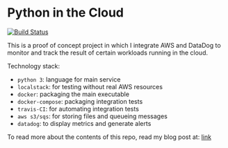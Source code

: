 # Python in the Cloud

[![Build Status](https://travis-ci.org/florianakos/python-testing.svg?branch=master)](https://travis-ci.org/florianakos/python-testing)

This is a proof of concept project in which I integrate AWS and DataDog to monitor and track the result of certain workloads running in the cloud.

Technology stack:

* `python 3`: language for main service
* `localstack`: for testing without real AWS resources
* `docker`: packaging the main executable
* `docker-compose`: packaging integration tests
* `travis-CI`: for automating integration tests
* `aws s3/sqs`: for storing files and queueing messages
* `datadog`: to display metrics and generate alerts

To read more about the contents of this repo, read my blog post at: [link](https://flrnks.netlify.com/post/python-aws-datadog-testing/)